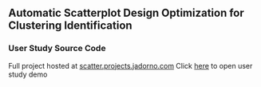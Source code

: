 ## Automatic Scatterplot Design Optimization for Clustering Identification

### User Study Source Code

Full project hosted at [scatter.projects.jadorno.com](http://scatter.projects.jadorno.com)
Click [here]((http://scatter.projects.jadorno.com/viz-5)
) to open user study demo